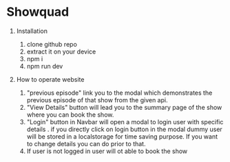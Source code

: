 # Showquad

1) Installation 
   1) clone github repo
   2) extract it on your device
   3) npm i 
   4) npm run dev 
   
2) How to operate website
    1) "previous episode" link you to the modal which demonstrates the previous episode of that show from the given api.
    2) "View Details" button will lead you to the summary page of the show where you can book the show.
    3) "Login" button in Navbar will open a modal to login user with specific details . if you directly click on login button in the modal dummy user will be stored in a localstorage for time saving purpose. If you want to change details you can do prior to that. 
    4) If user is not logged in user will ot able to book the show
  

